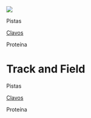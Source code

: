 <!DOCTYPE html>
<html lang="en">
  <link href="../CSS/Prueba1.css" rel="stylesheet">

  <head class="head">
    <title>Track and Field</title>
    <body>
    <nav class="navbar">
      <img id="logo" src="https://cdn-icons-png.flaticon.com/512/1576/1576746.png">
      <p class="texto_navbar">Pistas</p>
      <a class="texto_navbar" href="Clavos.html">Clavos</a>
      <p class="texto_navbar">Proteína</p>
    </nav>
    <h1 class="titulo">Track and Field</h1>
    <div class="rectangulo">
      <div class="padre">
        <div class="cuadrados">
          <p class="cuadrado1">Pistas</p>
          <a class="cuadrado2" href="Clavos.html">Clavos</a> 
          <p class="cuadrado3">Proteína</p>
        </div>
      </div>
    </div>
  </body>
</head>
</html>
